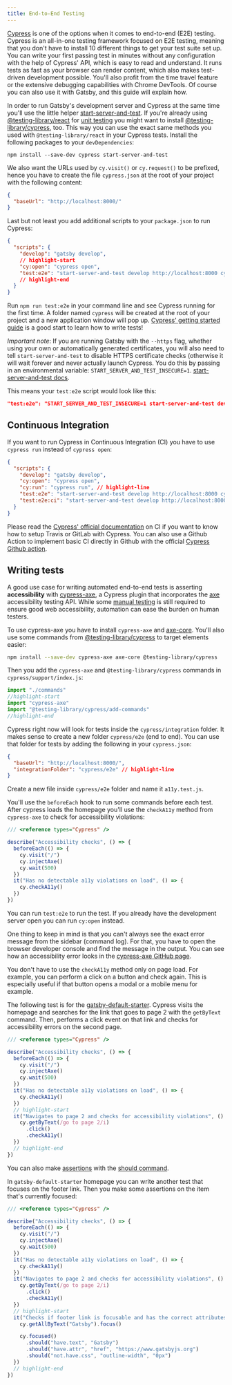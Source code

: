 ```yaml
---
title: End-to-End Testing
---
```


[Cypress](https://www.cypress.io/) is one of the options when it comes to end-to-end (E2E) testing. Cypress is an all-in-one testing framework focused on E2E testing, meaning that you don't have to install 10 different things to get your test suite set up. You can write your first passing test in minutes without any configuration with the help of Cypress' API, which is easy to read and understand. It runs tests as fast as your browser can render content, which also makes test-driven development possible. You'll also profit from the time travel feature or the extensive debugging capabilities with Chrome DevTools. Of course you can also use it with Gatsby, and this guide will explain how.

In order to run Gatsby's development server and Cypress at the same time you'll use the little helper [start-server-and-test](https://github.com/bahmutov/start-server-and-test). If you're already using [@testing-library/react](https://github.com/testing-library/react-testing-library) for [unit testing](/docs/unit-testing) you might want to install [@testing-library/cypress](https://github.com/testing-library/cypress-testing-library), too. This way you can use the exact same methods you used with `@testing-library/react` in your Cypress tests. Install the following packages to your `devDependencies`:

```shell
npm install --save-dev cypress start-server-and-test
```

We also want the URLs used by `cy.visit()` or `cy.request()` to be prefixed, hence you have to create the file `cypress.json` at the root of your project with the following content:

```json:title=cypress.json
{
  "baseUrl": "http://localhost:8000/"
}
```

Last but not least you add additional scripts to your `package.json` to run Cypress:

```json:title=package.json
{
  "scripts": {
    "develop": "gatsby develop",
    // highlight-start
    "cy:open": "cypress open",
    "test:e2e": "start-server-and-test develop http://localhost:8000 cy:open"
    // highlight-end
  }
}
```

Run `npm run test:e2e` in your command line and see Cypress running for the first time. A folder named `cypress` will be created at the root of your project and a new application window will pop up. [Cypress' getting started guide](https://docs.cypress.io/guides/getting-started/writing-your-first-test.html#) is a good start to learn how to write tests!

_Important note_: If you are running Gatsby with the `--https` flag, whether using your own or automatically generated certificates, you will also need to tell `start-server-and-test` to disable HTTPS certificate checks (otherwise it will wait forever and never actually launch Cypress. You do this by passing in an environmental variable: `START_SERVER_AND_TEST_INSECURE=1`. [start-server-and-test docs](https://github.com/bahmutov/start-server-and-test#disable-https-certificate-checks).

This means your `test:e2e` script would look like this:

```json:title=package.json
"test:e2e": "START_SERVER_AND_TEST_INSECURE=1 start-server-and-test develop http://localhost:8000 cy:open"
```

## Continuous Integration

If you want to run Cypress in Continuous Integration (CI) you have to use `cypress run` instead of `cypress open`:

```json:title=package.json
{
  "scripts": {
    "develop": "gatsby develop",
    "cy:open": "cypress open",
    "cy:run": "cypress run", // highlight-line
    "test:e2e": "start-server-and-test develop http://localhost:8000 cy:open",
    "test:e2e:ci": "start-server-and-test develop http://localhost:8000 cy:run" // highlight-line
  }
}
```

Please read the [Cypress' official documentation](https://docs.cypress.io/guides/guides/continuous-integration.html) on CI if you want to know how to setup Travis or GitLab with Cypress. You can also use a Github Action to implement basic CI directly in Github with the official [Cypress Github action](https://github.com/cypress-io/github-action).

## Writing tests

A good use case for writing automated end-to-end tests is asserting **accessibility** with [cypress-axe](https://github.com/avanslaars/cypress-axe), a Cypress plugin that incorporates the [axe](https://deque.com/axe) accessibility testing API. While some [manual testing](https://www.smashingmagazine.com/2018/09/importance-manual-accessibility-testing/) is still required to ensure good web accessibility, automation can ease the burden on human testers.

To use cypress-axe you have to install `cypress-axe` and [axe-core](https://github.com/dequelabs/axe-core). You'll also use some commands from [@testing-library/cypress](https://testing-library.com/docs/cypress-testing-library/intro) to target elements easier:

```bash
npm install --save-dev cypress-axe axe-core @testing-library/cypress
```

Then you add the `cypress-axe` and `@testing-library/cypress` commands in `cypress/support/index.js`:

```js:title=cypress/support/index.js
import "./commands"
//highlight-start
import "cypress-axe"
import "@testing-library/cypress/add-commands"
//highlight-end
```

Cypress right now will look for tests inside the `cypress/integration` folder. It makes sense to create a new folder `cypress/e2e` (end to end). You can use that folder for tests by adding the following in your `cypress.json`:

```json:title=cypress.json
{
  "baseUrl": "http://localhost:8000/",
  "integrationFolder": "cypress/e2e" // highlight-line
}
```

Create a new file inside `cypress/e2e` folder and name it `a11y.test.js`.

You'll use the `beforeEach` hook to run some commands before each test. After cypress loads the homepage you'll use the `checkA11y` method from `cypress-axe` to check for accessibility violations:

```js:title=cypress/e2e/a11y.test.js
/// <reference types="Cypress" />

describe("Accessibility checks", () => {
  beforeEach(() => {
    cy.visit("/")
    cy.injectAxe()
    cy.wait(500)
  })
  it("Has no detectable a11y violations on load", () => {
    cy.checkA11y()
  })
})
```

You can run `test:e2e` to run the test. If you already have the development server open you can run `cy:open` instead.

One thing to keep in mind is that you can't always see the exact error message from the sidebar (command log). For that, you have to open the browser developer console and find the message in the output. You can see how an accessibility error looks in the [cypress-axe GitHub page](https://github.com/avanslaars/cypress-axe#output).

You don't have to use the `checkA11y` method only on page load. For example, you can perform a click on a button and check again. This is especially useful if that button opens a modal or a mobile menu for example.

The following test is for the [gatsby-default-starter](https://github.com/gatsbyjs/gatsby-starter-default). Cypress visits the homepage and searches for the link that goes to page 2 with the `getByText` command. Then, performs a click event on that link and checks for accessibility errors on the second page.

```js:title=cypress/e2e/a11y.test.js
/// <reference types="Cypress" />

describe("Accessibility checks", () => {
  beforeEach(() => {
    cy.visit("/")
    cy.injectAxe()
    cy.wait(500)
  })
  it("Has no detectable a11y violations on load", () => {
    cy.checkA11y()
  })
  // highlight-start
  it("Navigates to page 2 and checks for accessibility violations", () => {
    cy.getByText(/go to page 2/i)
      .click()
      .checkA11y()
  })
  // highlight-end
})
```

You can also make [assertions](https://docs.cypress.io/guides/core-concepts/introduction-to-cypress.html#Assertions) with the [should command](https://docs.cypress.io/api/commands/should.html#Syntax).

In `gatsby-default-starter` homepage you can write another test that focuses on the footer link. Then you make some assertions on the item that's currently focused:

```js:title=cypress/e2e/a11y.test.js
/// <reference types="Cypress" />

describe("Accessibility checks", () => {
  beforeEach(() => {
    cy.visit("/")
    cy.injectAxe()
    cy.wait(500)
  })
  it("Has no detectable a11y violations on load", () => {
    cy.checkA11y()
  })
  it("Navigates to page 2 and checks for accessibility violations", () => {
    cy.getByText(/go to page 2/i)
      .click()
      .checkA11y()
  })
  // highlight-start
  it("Checks if footer link is focusable and has the correct attributes", () => {
    cy.getAllByText("Gatsby").focus()

    cy.focused()
      .should("have.text", "Gatsby")
      .should("have.attr", "href", "https://www.gatsbyjs.org")
      .should("not.have.css", "outline-width", "0px")
  })
  // highlight-end
})
```
